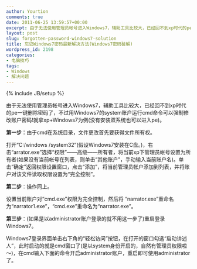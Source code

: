 ```yaml
---
author: Yourtion
comments: true
date: 2011-06-25 13:59:57+00:00
excerpt: 由于无法使用管理员帐号进入Windows7，辅助工具比较大，已经回不到xp时代的pe一键删除密码了，不过用Windows7的system账户运行cmd命令可以强制修改账户密码!就拿xp+Windows7为例(没有安装双系统也可以进入pe)
layout: post
slug: forgotten-password-windows7-solution
title: 忘记Windows7密码最新解决方法(Windows7密码破解)
wordpress_id: 2198
categories:
- 电脑技巧
tags:
- Windows
- 解决问题
---
```

{% include JB/setup %}

由于无法使用管理员帐号进入Windows7，辅助工具比较大，已经回不到xp时代的pe一键删除密码了，不过用Windows7的system账户运行cmd命令可以强制修改账户密码!就拿xp+Windows7为例(没有安装双系统也可以进入pe)。

**第一步**：由于cmd在系统目录，文件更改首先要获得文件所有权。

打开“C:/windows /system32”(假设Windows7安装在C盘。)，右击“arrator.exe”选择“权限”——高级——所有者，将当前xp下管理员帐号设置为所有者(如果没有当前帐号在列表，则单击“其他账户”，手动输入当前账户名)。单击“确定”返回权限设置窗口，点击“添加”，将当前管理员帐户添加到列表，并将账户对该文件读取权限设置为“完全控制”。

**第二步**：操作同上。

设置当前账户对“cmd.exe”权限为完全控制，然后将 “narrator.exe”重命名为“narrator1.exe”，“cmd.exe”重命名为“narrator.exe”。

**第三步**：(如果是以administrator账户登录的就不用这一步了)重启登录 Windows7。

Windows7登录界面单击右下角的“轻松访问”按钮，在打开的窗口勾选“启动讲述人”，此时启动的就是cmd窗口了(是以system身份开启的，自然有管理员权限啦～)，在cmd输入下面的命令开启administrator账户，重启即可使用administrator了。
